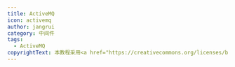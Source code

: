 ```yaml
---
title: ActiveMQ
icon: activemq
author: jangrui
category: 中间件
tags: 
  - ActiveMQ
copyrightText: 本教程采用<a href="https://creativecommons.org/licenses/by-sa/3.0/deed.zh">知识共享 署名-相同方式共享 3.0协议</a>
---
```

